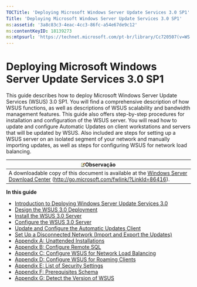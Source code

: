 ```yaml
---
TOCTitle: 'Deploying Microsoft Windows Server Update Services 3.0 SP1'
Title: 'Deploying Microsoft Windows Server Update Services 3.0 SP1'
ms:assetid: '3a8c83c3-4eac-4cc3-86fc-a54e67de9c12'
ms:contentKeyID: 18139273
ms:mtpsurl: 'https://technet.microsoft.com/pt-br/library/Cc720507(v=WS.10)'
---
```


Deploying Microsoft Windows Server Update Services 3.0 SP1
==========================================================

This guide describes how to deploy Microsoft Windows Server Update Services (WSUS) 3.0 SP1. You will find a comprehensive description of how WSUS functions, as well as descriptions of WSUS scalability and bandwidth management features. This guide also offers step-by-step procedures for installation and configuration of the WSUS server. You will read how to update and configure Automatic Updates on client workstations and servers that will be updated by WSUS. Also included are steps for setting up a WSUS server on an isolated segment of your network and manually importing updates, as well as steps for configuring WSUS for network load balancing.

| ![](images/Cc720507.note(WS.10).gif)Observação                                                                                                             |
|-----------------------------------------------------------------------------------------------------------------------------------------------------------------------------------------|
| A downloadable copy of this document is available at the [Windows Server Download Center](http://go.microsoft.com/fwlink/?linkid=86416) (http://go.microsoft.com/fwlink/?LinkId=86416). |

**In this guide**

-   [Introduction to Deploying Windows Server Update Services 3.0](https://technet.microsoft.com/e15d2c45-a2a3-4ac2-96d4-b8cae5facf79)
-   [Design the WSUS 3.0 Deployment](https://technet.microsoft.com/45aa4ae3-31c8-4a0b-a472-c665052b2d37)
-   [Install the WSUS 3.0 Server](https://technet.microsoft.com/71ff9545-c2dd-4825-8aae-b442bbd07daa)
-   [Configure the WSUS 3.0 Server](https://technet.microsoft.com/fb7bffd7-8490-4ff0-a4c4-b8062c15b76c)
-   [Update and Configure the Automatic Updates Client](https://technet.microsoft.com/f02af94a-8a7b-49fc-9973-b576b942c5b9)
-   [Set Up a Disconnected Network (Import and Export the Updates)](https://technet.microsoft.com/348e3856-0b8b-4879-88fd-f791a9c9669c)
-   [Appendix A: Unattended Installations](https://technet.microsoft.com/89f11fc7-95b2-4ec4-b313-832b00fa315e)
-   [Appendix B: Configure Remote SQL](https://technet.microsoft.com/d7183651-b9fb-4288-a15f-33032c40ce2d)
-   [Appendix C: Configure WSUS for Network Load Balancing](https://technet.microsoft.com/b17d7555-81fd-4e32-8e8b-92b4c7922116)
-   [Appendix D: Configure WSUS for Roaming Clients](https://technet.microsoft.com/b97dce57-6a12-4135-88db-f83fa3debbb6)
-   [Appendix E: List of Security Settings](https://technet.microsoft.com/94d7ad52-2e22-46c6-b976-7a47cb956610)
-   [Appendix F: Prerequisites Schema](https://technet.microsoft.com/b79857ab-5037-47bc-bca9-65c3a755e4f5)
-   [Appendix G: Detect the Version of WSUS](https://technet.microsoft.com/2f276be4-f276-4bec-a565-c8757c6736b8)

